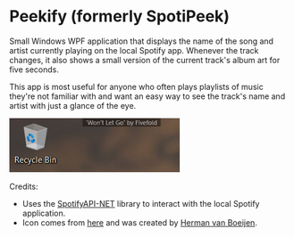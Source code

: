 # Peekify (formerly SpotiPeek)
Small Windows WPF application that displays the name of the song and artist currently playing on the local Spotify app. Whenever the track changes, it also shows a small version of the current track's album art for five seconds. 

This app is most useful for anyone who often plays playlists of music they're not familiar with and want an easy way to see the track's name and artist with just a glance of the eye.

![Screenshot](screenshot.png "Screenshot")

Credits:
* Uses the [SpotifyAPI-NET](https://github.com/JohnnyCrazy/SpotifyAPI-NET) library to interact with the local Spotify application.
* Icon comes from [here](http://www.iconarchive.com/show/stark-icons-by-fruityth1ng/Spotify-GB-icon.html) and was created by [Herman van Boeijen](http://www.iconarchive.com/artist/fruityth1ng.html). 
